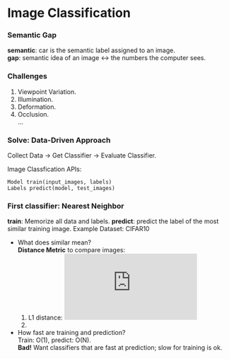 
# Image Classification

### Semantic Gap
**semantic**: car is the semantic label assigned to an image.  
**gap**: semantic idea of an image <-> the numbers the computer sees.  

### Challenges
  1. Viewpoint Variation.  
  2. Illumination.  
  3. Deformation.  
  4. Occlusion.  
  ...  

### Solve: Data-Driven Approach

Collect Data -> Get Classifier -> Evaluate Classifier.  

Image Classfication APIs:
```
Model train(input_images, labels)
Labels predict(model, test_images)
```

### First classifier: Nearest Neighbor
**train**: Memorize all data and labels.
**predict**: predict the label of the most similar training image. 
Example Dataset: CIFAR10  
* What does similar mean?  
   **Distance Metric** to compare images:  
   1. L1 distance: ![](https://latex.codecogs.com/gif.latex?d_1%28I_1%2C%20I_2%29%20%3D%20%5Csum_p%20%7C%7BI_1%5Ep-I_2%5Ep%7D%7C)  
   2.  
* How fast are training and prediction?  
  Train: O(1), predict: O(N).  
  **Bad!** Want classifiers that are fast at prediction; slow for training is ok.  
